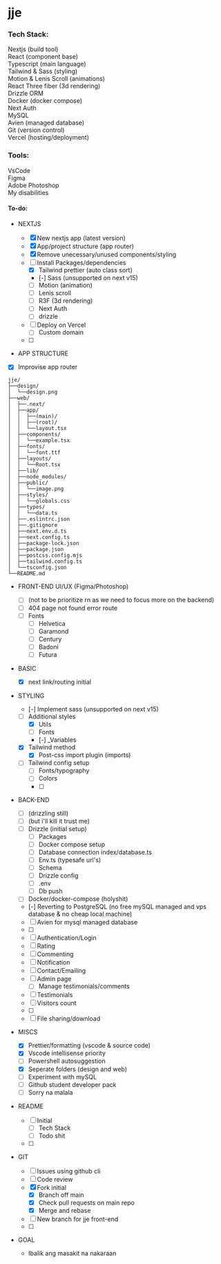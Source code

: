 # jje

### Tech Stack:

Nextjs (build tool) </br>
React (component base) </br>
Typescript (main language) </br>
Tailwind & Sass (styling) </br>
Motion & Lenis Scroll (animations) </br>
React Three fiber (3d rendering) </br>
Drizzle ORM </br>
Docker (docker compose) </br>
Next Auth </br>
MySQL </br>
Avien (managed database) </br>
Git (version control) </br>
Vercel (hosting/deployment) </br>

### Tools:

VsCode </br>
Figma </br>
Adobe Photoshop </br>
My disabilities </br>

#### To-do:

- NEXTJS

  - [x] New nextjs app (latest version)
  - [x] App/project structure (app router)
  - [x] Remove unecessary/unused components/styling
  - [ ] Install Packages/dependencies
    - [x] Tailwind prettier (auto class sort)
    - [-] Sass (unsupported on next v15)
    - [ ] Motion (animation)
    - [ ] Lenis scroll
    - [ ] R3F (3d rendering)
    - [ ] Next Auth
    - [ ] drizzle
  - [ ] Deploy on Vercel
    - [ ] Custom domain
  - [ ]

- APP STRUCTURE
- [x] Improvise app router

```
jje/
├──design/
│  └──design.png
├──web/
│  ├──.next/
│  ├──app/
│  │  ├──(main)/
│  │  ├──(root)/
│  │  └──layout.tsx
│  ├──components/
│  │  └──example.tsx
│  ├──fonts/
│  │  └──font.ttf
│  ├──layouts/
│  │  └──Root.tsx
│  ├──lib/
│  ├──node_modules/
│  ├──public/
│  │  └──image.png
│  ├──styles/
│  │  └──globals.css
│  ├──types/
│  │  └──data.ts
│  ├──.eslintrc.json
│  ├──.gitignore
│  ├──next.env.d.ts
│  ├──next.config.ts
│  ├──package-lock.json
│  ├──package.json
│  ├──postcss.config.mjs
│  ├──tailwind.config.ts
│  └──tsconfig.json
└──README.md
```

- FRONT-END UI/UX (Figma/Photoshop)

  - [ ] (not to be prioritize rn as we need to focus more on the backend)
  - [ ] 404 page not found error route
  - [ ] Fonts
    - [ ] Helvetica
    - [ ] Garamond
    - [ ] Century
    - [ ] Badoni
    - [ ] Futura

- BASIC

  - [x] next link/routing initial

- STYLING

  - [-] Implement sass (unsupported on next v15)
  - [ ] Additional styles
    - [x] Utils
    - [ ] Fonts
    - [-] \_Variables
  - [x] Tailwind method
    - [x] Post-css import plugin (imports)
  - [ ] Tailwind config setup
    - [ ] Fonts/typography
    - [ ] Colors
    - [ ]

- BACK-END

  - [ ] (drizzling still)
  - [ ] (but i'll kill it trust me)
  - [ ] Drizzle (initial setup)
    - [ ] Packages
    - [ ] Docker compose setup
    - [ ] Database connection index/database.ts
    - [ ] Env.ts (typesafe url's)
    - [ ] Schema
    - [ ] Drizzle config
    - [ ] .env
    - [ ] Db push
  - [ ] Docker/docker-compose (holyshit)
  - [-] Reverting to PostgreSQL (no free mySQL managed and vps database & no cheap local machine)
  - [ ] Avien for mysql managed database
  - [ ]
  - [ ] Authentication/Login
  - [ ] Rating
  - [ ] Commenting
  - [ ] Notification
  - [ ] Contact/Emailing
  - [ ] Admin page
    - [ ] Manage testimonials/comments
  - [ ] Testimonials
  - [ ] Visitors count
  - [ ]
  - [ ] File sharing/download

- MISCS

  - [x] Prettier/formatting (vscode & source code)
  - [x] Vscode intellisense priority
  - [ ] Powershell autosuggestion
  - [x] Seperate folders (design and web)
  - [ ] Experiment with mySQL
  - [ ] Github student developer pack
  - [ ] Sorry na malala

- README

  - [ ] Initial
    - [ ] Tech Stack
    - [ ] Todo shit
  - [ ]

- GIT

  - [ ] Issues using github cli
  - [ ] Code review
  - [x] Fork initial
    - [x] Branch off main
    - [x] Check pull requests on main repo
    - [x] Merge and rebase
  - [ ] New branch for jje front-end
  - [ ]

- GOAL

  - Ibalik ang masakit na nakaraan
